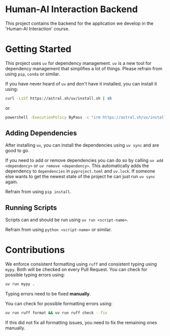 # Human-AI Interaction Backend
This project contains the backend for the application we develop in the 'Human-AI Interaction' course.

# Getting Started
This project uses `uv` for dependency management. `uv` is a new tool for dependency management that simplifies a lot of things. Please refrain from using `pip`, `conda` or similar.

If you have never heard of `uv` and don't have it installed, you can install it using:
```sh
curl -LsSf https://astral.sh/uv/install.sh | sh                                     # macOS and Linux
```
or
```sh
powershell -ExecutionPolicy ByPass -c "irm https://astral.sh/uv/install.ps1 | iex"  # Windows
```

## Adding Dependencies
After installing `uv`, you can install the dependencies using `uv sync` and are good to go.

If you need to add or remove dependencies you can do so by calling `uv add <dependency>` or `uv remove <dependency>`. 
This automatically adds the dependency to `dependencies` in `pyproject.toml` and `uv.lock`. If someone else wants to get the newest state of the project he can just run `uv sync` again.

Refrain from using `pip install`.

## Running Scripts
Scripts can and should be run using `uv run <script-name>`. 

Refrain from using `python <script-name>` or similar.

# Contributions
We enforce consistent formatting using `ruff` and consistent typing using `mypy`. Both will be checked on every Pull Request.
You can check for possible typing errors using:
```sh
uv run mypy .
```
Typing errors need to be fixed **manually**.

You can check for possible formatting errors using:
```sh
uv run ruff format && uv run ruff check --fix
```
If this did not fix all formatting issues, you need to fix the remaining ones manually.
